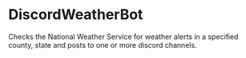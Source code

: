 # DiscordWeatherBot
Checks the National Weather Service for weather alerts in a specified county, state and posts to one or more discord channels.
